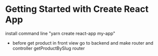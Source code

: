 # Getting Started with Create React App
install command line "yarn create react-app my-app"

* before get product in front view go to backend and make router and controller getProductBySlug router

